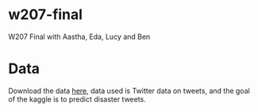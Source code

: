 # w207-final
W207 Final with Aastha, Eda, Lucy and Ben


# Data

Download the data [here](https://www.kaggle.com/c/nlp-getting-started/overview), data used is Twitter data on tweets, and the goal of the kaggle is to predict disaster tweets.
